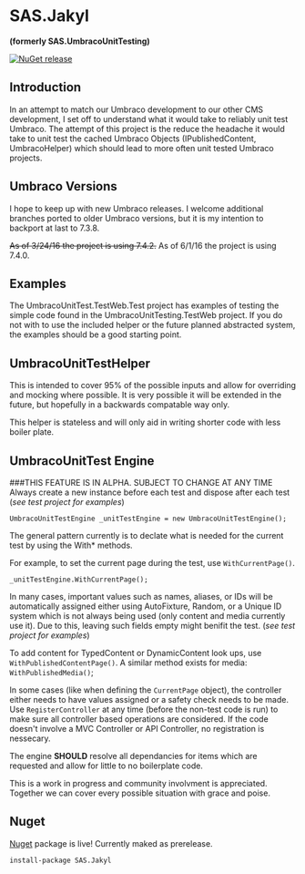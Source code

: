 # SAS.Jakyl 
**(formerly SAS.UmbracoUnitTesting)**

[![NuGet release](https://img.shields.io/nuget/v/SAS.Jakyl.svg)](https://www.nuget.org/packages/SAS.Jakyl)

## Introduction

In an attempt to match our Umbraco development to our other CMS development, 
I set off to understand what it would take to reliably unit test Umbraco. 
The attempt of this project is the reduce the headache it would take to unit 
test the cached Umbraco Objects (IPublishedContent, UmbracoHelper) which 
should lead to more often unit tested Umbraco projects.

## Umbraco Versions

I hope to keep up with new Umbraco releases. I welcome additional branches ported
to older Umbraco versions, but it is my intention to backport at last to 7.3.8.

~~As of 3/24/16 the project is using 7.4.2.~~
As of 6/1/16 the project is using 7.4.0.

## Examples

The UmbracoUnitTest.TestWeb.Test project has examples of testing the simple
code found in the UmbracoUnitTesting.TestWeb project. If you do not with to
use the included helper or the future planned abstracted system, the examples
should be a good starting point.

## UmbracoUnitTestHelper

This is intended to cover 95% of the possible inputs and allow for overriding 
and mocking where possible. It is very possible it will be extended in the 
future, but hopefully in a backwards compatable way only.

This helper is stateless and will only aid in writing shorter code with
less boiler plate.

## UmbracoUnitTest Engine

###THIS FEATURE IS IN ALPHA. SUBJECT TO CHANGE AT ANY TIME
Always create a new instance before each test and dispose after each test 
(*see test project for examples*)

`
UmbracoUnitTestEngine _unitTestEngine = new UmbracoUnitTestEngine();
`

The general pattern currently is to declate what is needed for the current 
test by using the With* methods.

For example, to set the current page during the test, use `WithCurrentPage()`. 

`
_unitTestEngine.WithCurrentPage();
`

In many cases, important values such as names, aliases, or IDs will be 
automatically assigned either using AutoFixture, Random, or a Unique ID 
system which is not always being used (only content and media currently use it).
Due to this, leaving such fields empty might benifit the test. 
(*see test project for examples*)

To add content for TypedContent or DynamicContent look ups, use 
`WithPublishedContentPage()`. A similar method exists for media: `WithPublishedMedia()`;

In some cases (like when defining the `CurrentPage` object), the controller 
either needs to have values assigned or a safety check needs to be made.
Use `RegisterController` at any time (before the non-test code is run)
to make sure all controller based operations are considered. If the code
doesn't involve a MVC Controller or API Controller, no registration is
nessecary. 

The engine **SHOULD** resolve all dependancies for items which are 
requested and allow for little to no boilerplate code.

This is a work in progress and community involvment is appreciated. 
Together we can cover every possible situation with grace and poise.

## Nuget

[Nuget](https://www.nuget.org/packages/SAS.Jakyl/) package is live! Currently maked as prerelease. 

`install-package SAS.Jakyl`
